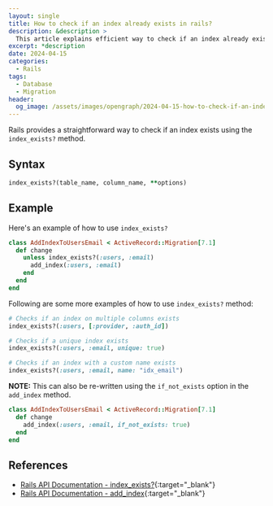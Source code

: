 ```yaml
---
layout: single
title: How to check if an index already exists in rails?
description: &description >
  This article explains efficient way to check if an index already exists on a table in rails.
excerpt: *description
date: 2024-04-15
categories:
  - Rails
tags:
  - Database
  - Migration
header:
  og_image: /assets/images/opengraph/2024-04-15-how-to-check-if-an-index-already-exists-in-rails.png
---
```


Rails provides a straightforward way to check if an index exists using the `index_exists?` method.

## Syntax

```ruby
index_exists?(table_name, column_name, **options)
```

## Example

Here's an example of how to use `index_exists?`

```ruby
class AddIndexToUsersEmail < ActiveRecord::Migration[7.1]
  def change
    unless index_exists?(:users, :email)
      add_index(:users, :email)
    end
  end
end
```

Following are some more examples of how to use `index_exists?` method:

```ruby
# Checks if an index on multiple columns exists
index_exists?(:users, [:provider, :auth_id])

# Checks if a unique index exists
index_exists?(:users, :email, unique: true)

# Checks if an index with a custom name exists
index_exists?(:users, :email, name: "idx_email")
```

**NOTE:** This can also be re-written using the `if_not_exists` option in the `add_index` method.

```ruby
class AddIndexToUsersEmail < ActiveRecord::Migration[7.1]
  def change
    add_index(:users, :email, if_not_exists: true)
  end
end
```

## References

- [Rails API Documentation - index_exists?](https://api.rubyonrails.org/classes/ActiveRecord/ConnectionAdapters/SchemaStatements.html#method-i-index_exists-3F){:target="_blank"}
- [Rails API Documentation - add_index](https://api.rubyonrails.org/classes/ActiveRecord/ConnectionAdapters/SchemaStatements.html#method-i-add_index){:target="_blank"}
